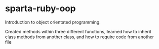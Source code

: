 # sparta-ruby-oop

Introduction to object orientated programming.

Created methods within three different functions, learned how to inherit class methods from another class, and how to require code from another file
